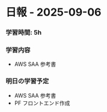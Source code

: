 # 日報 - 2025-09-06

### 学習時間: 5h

### 学習内容

- AWS SAA 参考書

### 明日の学習予定

- AWS SAA 参考書
- PF フロントエンド作成
